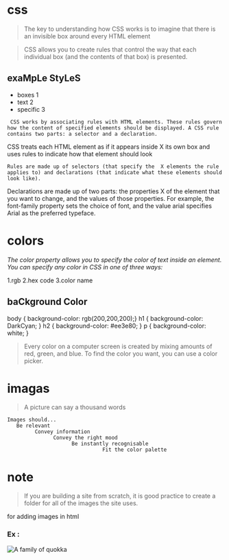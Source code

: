 # css 
> The key to understanding how CSS works is to imagine that there is an invisible box around every HTML element

> CSS allows you to create rules that control the way that each individual box (and the contents of that box) is presented.


## exaMpLe StyLeS
* boxes 1
* text 2
* specific 3

> 
     CSS works by associating rules with HTML elements. These rules govern how the content of specified elements should be displayed. A CSS rule contains two parts: a selector and a declaration.


>
   CSS treats each HTML element as if it appears inside  X its own box and uses rules to indicate how that element should look 
   
>  
    Rules are made up of selectors (that specify the  X elements the rule applies to) and declarations (that indicate what these elements should look like).

>

   Declarations are made up of two parts: the properties  X of the element that you want to change, and the values of those properties. For example, the font-family property sets the choice of font, and the value arial specifies Arial as the preferred typeface.


# colors
*The color property allows you to specify the color of text inside an element. You can specify any color in* *CSS in one of three ways:* 

1.rgb 
2.hex code 
3.color name 

## baCkground Color
body { background-color: rgb(200,200,200);}
 h1 { background-color: DarkCyan;
 } 
 h2 { background-color: #ee3e80;
 } 
 p { background-color: white;
} 


> Every color on a computer screen is created by mixing amounts of red, green, and blue. To find the color you want, you can use a color picker.














































# imagas 
> A picture can say a thousand words 

>
    Images should...
       Be relevant 
             Convey information 
                   Convey the right mood  
                         Be instantly recognisable 
                                   Fit the color palette


# note
>  If you are building a site from scratch, it is good practice to create a folder for all of the images the site uses.
 

 for adding images in html 
 ### Ex :
 >
   <img src="images/quokka.jpg" alt="A family of   quokka" title="The quokka is an Australian   marsupial that is similar in size to the   domestic cat." /> 




